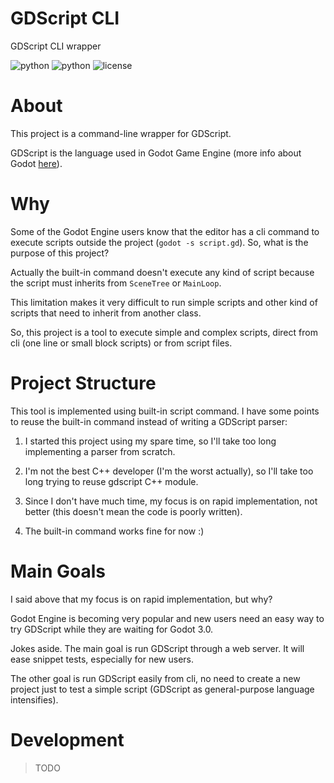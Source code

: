 # GDScript CLI

GDScript CLI wrapper

![python](https://img.shields.io/badge/python-3.4%2B-blue.svg?style=flat-square)
![python](https://img.shields.io/badge/Godot-3.0%2B-blue.svg?style=flat-square)
![license](https://img.shields.io/github/license/williamd1k0/gdscript-cli.svg?style=flat-square)

# About

This project is a command-line wrapper for GDScript.

GDScript is the language used in Godot Game Engine (more info about Godot [here](https://godotengine.org/)).

# Why

Some of the Godot Engine users know that the editor has a cli command to execute scripts outside the project (`godot -s script.gd`). So, what is the purpose of this project?

Actually the built-in command doesn't execute any kind of script because the script must inherits from `SceneTree` or `MainLoop`.

This limitation makes it very difficult to run simple scripts and other kind of scripts that need to inherit from another class.

So, this project is a tool to execute simple and complex scripts, direct from cli (one line or small block scripts) or from script files.

# Project Structure

This tool is implemented using built-in script command. I have some points to reuse the built-in command instead of writing a GDScript parser:

1. I started this project using my spare time, so I'll take too long implementing a parser from scratch.

2. I'm not the best C++ developer (I'm the worst actually), so I'll take too long trying to reuse gdscript C++ module.

3. Since I don't have much time, my focus is on rapid implementation, not better (this doesn't mean the code is poorly written).

4. The built-in command works fine for now :)

# Main Goals

I said above that my focus is on rapid implementation, but why?

Godot Engine is becoming very popular and new users need an easy way to try GDScript while they are waiting for Godot 3.0.

Jokes aside. The main goal is run GDScript through a web server. It will ease snippet tests, especially for new users.

The other goal is run GDScript easily from cli, no need to create a new project just to test a simple script (GDScript as general-purpose language intensifies).

# Development

>TODO

